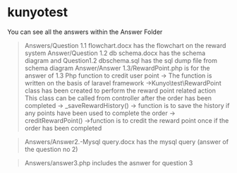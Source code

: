 # kunyotest
You can see all the answers within the Answer Folder 

> Answers/Question 1.1 flowchart.docx has the flowchart on the reward system 
> Answer/Question 1.2 db schema.docx has the schema diagram and Question1.2 dbschema.sql has the sql dump file from schema diagram
> Answer/Answer 1.3/RewardPoint.php is for the answer of 1.3 Php function to credit user point
	-> The function is written on the basis of laravel framework 
	->Kunyo\test\RewardPoint class has been created to perform the reward point related action
		This class can be called from controller after the order has been completed
		-> _saveRewardHistory() -> function is to save the history if any points have been used to complete the order 
		->  creditRewardPoint() ->function is to credit the reward point once if the order has been completed 

>Answers/Answer2.-Mysql query.docx has the mysql query (answer of the question no 2)

>Answers/answer3.php includes the asnwer for question 3


